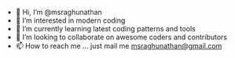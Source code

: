 - 👋 Hi, I’m @msraghunathan
- 👀 I’m interested in modern coding
- 🌱 I’m currently learning latest coding patterns and tools
- 💞️ I’m looking to collaborate on awesome coders and contributors
- 📫 How to reach me ... just mail me msraghunathan@gmail.com

<!---
msraghunathan/msraghunathan is a ✨ special ✨ repository because its `README.md` (this file) appears on your GitHub profile.
You can click the Preview link to take a look at your changes.
--->

